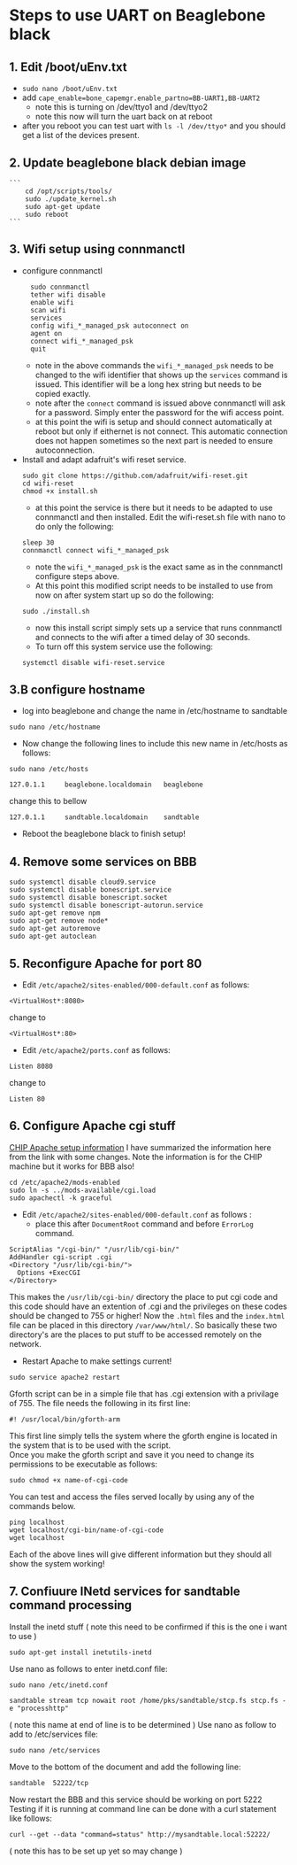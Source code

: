 # Steps to use UART on Beaglebone black
## 1. Edit /boot/uEnv.txt
  * `sudo nano /boot/uEnv.txt `
  * add `cape_enable=bone_capemgr.enable_partno=BB-UART1,BB-UART2`
    * note this is turning on /dev/ttyo1 and /dev/ttyo2
    * note this now will turn the uart back on at reboot
  * after you reboot you can test uart with `ls -l /dev/ttyo*` and you should get a list of the devices present.

## 2. Update beaglebone black debian image  
    ```
        cd /opt/scripts/tools/
        sudo ./update_kernel.sh
        sudo apt-get update
        sudo reboot
    ```
## 3. Wifi setup using connmanctl
  * configure connmanctl
    ```
      sudo connmanctl
      tether wifi disable
      enable wifi
      scan wifi
      services
      config wifi_*_managed_psk autoconnect on
      agent on
      connect wifi_*_managed_psk
      quit       
    ```
      * note in the above commands the `wifi_*_managed_psk` needs to be changed to the wifi identifier that shows up the `services` command is issued.  This identifier will be a long hex string but needs to be copied exactly.
      * note after the `connect` command is issued above connmanctl will ask for a password.  Simply enter the password for the wifi access point.
      * at this point the wifi is setup and should connect automatically at reboot but only if eithernet is not connect.  This automatic connection does not happen sometimes so the next part is needed to ensure autoconnection.
  * Install and adapt adafruit's wifi reset service.
    ```
    sudo git clone https://github.com/adafruit/wifi-reset.git
    cd wifi-reset
    chmod +x install.sh
    ```
    * at this point the service is there but it needs to be adapted to use connmanctl and then installed.  Edit the wifi-reset.sh file with nano to do only the following:
    ```
    sleep 30
    connmanctl connect wifi_*_managed_psk
    ```
    * note the `wifi_*_managed_psk` is the exact same as in the connmanctl configure steps above.
    * At this point this modified script needs to be installed to use from now on after system start up so do the following:
    ```
    sudo ./install.sh
    ```
    * now this install script simply sets up a service that runs connmanctl and connects to the wifi after a timed delay of 30 seconds.  
    * To turn off this system service use the following:
    ```
    systemctl disable wifi-reset.service
    ```
## 3.B configure hostname
  * log into beaglebone and change the name in /etc/hostname to sandtable
  ```
  sudo nano /etc/hostname
  ```
  * Now change the following lines to include this new name in /etc/hosts as follows:
  ```
  sudo nano /etc/hosts
  ```
  ```
  127.0.1.1     beaglebone.localdomain   beaglebone
  ```
  change this to bellow
  ```
  127.0.1.1     sandtable.localdomain    sandtable
  ```
  * Reboot the beaglebone black to finish setup!
## 4. Remove some services on BBB
  ```
  sudo systemctl disable cloud9.service
  sudo systemctl disable bonescript.service
  sudo systemctl disable bonescript.socket
  sudo systemctl disable bonescript-autorun.service
  sudo apt-get remove npm
  sudo apt-get remove node*
  sudo apt-get autoremove
  sudo apt-get autoclean
  ```
## 5. Reconfigure Apache for port 80
  * Edit `/etc/apache2/sites-enabled/000-default.conf` as follows:
  ```
  <VirtualHost*:8080>
  ```
  change to
  ```
  <VirtualHost*:80>
  ```
  * Edit `/etc/apache2/ports.conf` as follows:
  ```
  Listen 8080
  ```
  change to
  ```
  Listen 80
  ```

## 6. Configure Apache cgi stuff

[CHIP Apache setup information](http://www.chip-community.org/index.php/CGI_program_on_CHIP)
I have summarized the information here from the link with some changes. Note the information is for the CHIP machine but it works for BBB also!  

```
cd /etc/apache2/mods-enabled
sudo ln -s ../mods-available/cgi.load
sudo apachectl -k graceful
```
* Edit `/etc/apache2/sites-enabled/000-default.conf` as follows :
   * place this after `DocumentRoot` command and before `ErrorLog` command.
```
ScriptAlias "/cgi-bin/" "/usr/lib/cgi-bin/"
AddHandler cgi-script .cgi
<Directory "/usr/lib/cgi-bin/">
  Options +ExecCGI
</Directory>
```

This makes the `/usr/lib/cgi-bin/` directory the place to put cgi code and this code should have an extention of .cgi and the privileges on these codes should be changed to 755 or higher!
Now the `.html` files and the `index.html` file can be placed in this directory `/var/www/html/`.
So basically these two directory's are the places to put stuff to be accessed remotely on the network.

* Restart Apache to make settings current!
```
sudo service apache2 restart
```

Gforth script can be in a simple file that has .cgi extension with a privilage of 755.  The file needs the following in its first line:

```
#! /usr/local/bin/gforth-arm
```

This first line simply tells the system where the gforth engine is located in the system that is to be used with the script.  
Once you make the gforth script and save it you need to change its permissions to be executable as follows:

```
sudo chmod +x name-of-cgi-code
```

You can test and access the files served locally by using any of the commands below.

```
ping localhost
wget localhost/cgi-bin/name-of-cgi-code
wget localhost
```

Each of the above lines will give different information but they should all show the system working!

## 7. Confiuure INetd services for sandtable command processing
Install the inetd stuff ( note this need to be confirmed if this is the one i want to use )
```
sudo apt-get install inetutils-inetd
```
Use nano as follows to enter inetd.conf file:
```
sudo nano /etc/inetd.conf
```
```
sandtable stream tcp nowait root /home/pks/sandtable/stcp.fs stcp.fs -e "processhttp"
```
( note this name at end of line is to be determined )
Use nano as follow to add to /etc/services file:
```
sudo nano /etc/services
```
Move to the bottom of the document and add the following line:
```
sandtable  52222/tcp
```
Now restart the BBB and this service should be working on port 5222
Testing if it is running at command line can be done with a curl statement like follows:
```
curl --get --data "command=status" http://mysandtable.local:52222/
```
( note this has to be set up yet so may change )
